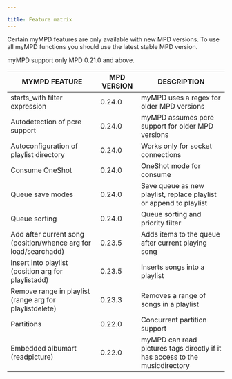 ```yaml
---

title: Feature matrix
---
```


Certain myMPD features are only available with new MPD versions. To use all myMPD functions you should use the latest stable MPD version.

<div class="alert alert-warning">
myMPD support only MPD 0.21.0 and above.
</div>

| MYMPD FEATURE | MPD VERSION | DESCRIPTION |
| ------------- | ----------- | ----------- |
| starts_with filter expression | 0.24.0 | myMPD uses a regex for older MPD versions |
| Autodetection of pcre support | 0.24.0 | myMPD assumes pcre support for older MPD versions |
| Autoconfiguration of playlist directory | 0.24.0 | Works only for socket connections |
| Consume OneShot | 0.24.0 | OneShot mode for consume |
| Queue save modes | 0.24.0 | Save queue as new playlist, replace playlist or append to playlist |
| Queue sorting | 0.24.0 | Queue sorting and priority filter |
| Add after current song (position/whence arg for load/searchadd) | 0.23.5 | Adds items to the queue after current playing song |
| Insert into playlist (position arg for playlistadd) | 0.23.5 | Inserts songs into a playlist |
| Remove range in playlist (range arg for playlistdelete) | 0.23.3 | Removes a range of songs in a playlist |
| Partitions | 0.22.0 | Concurrent partition support |
| Embedded albumart (readpicture) | 0.22.0 | myMPD can read pictures tags directly if it has access to the musicdirectory |

